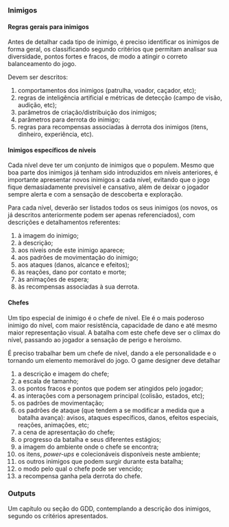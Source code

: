 ### Inimigos

#### Regras gerais para inimigos

Antes de detalhar cada tipo de inimigo, é preciso identificar os inimigos
de forma geral, os classificando segundo critérios que permitam analisar sua
diversidade, pontos fortes e fracos, de modo a atingir o correto balanceamento
do jogo.

Devem ser descritos:

1. comportamentos dos inimigos (patrulha, voador, caçador, etc);
2. regras de inteligência artificial e métricas de detecção (campo de
visão, audição, etc);
3. parâmetros de criação/distribuição dos inimigos;
4. parâmetros para derrota do inimigo;
5. regras para recompensas associadas à derrota dos inimigos (itens,
dinheiro, experiência, etc).

#### Inimigos específicos de níveis

Cada nível deve ter um conjunto de inimigos que o populem. Mesmo que boa parte
dos inimigos já tenham sido introduzidos em níveis anteriores, é importante
apresentar novos inimigos a cada nível, evitando que o jogo fique demasiadamente
previsível e cansativo, além de deixar o jogador sempre alerta e com a sensação
de descoberta e exploração.

Para cada nível, deverão ser listados todos os seus inimigos (os novos, os já
descritos anteriormente podem ser apenas referenciados), com descrições e
detalhamentos referentes:

1. à imagem do inimigo;
2. à descrição;
3. aos níveis onde este inimigo aparece;
4. aos padrões de movimentação do inimigo;
5. aos ataques (danos, alcance e efeitos);
6. às reações, dano por contato e morte;
7. às animações de espera;
8. às recompensas associadas à sua derrota.

#### Chefes

Um tipo especial de inimigo é o chefe de nível. Ele é o mais poderoso inimigo
do nível, com maior resistência, capacidade de dano e até mesmo maior
representação visual. A batalha com este chefe deve ser o clímax do nível,
passando ao jogador a sensação de perigo e heroísmo.

É preciso trabalhar bem um chefe de nível, dando a ele personalidade e o
tornando um elemento memorável do jogo. O game designer deve detalhar

1. a descrição e imagem do chefe;
2. a escala de tamanho;
3. os pontos fracos e pontos que podem ser atingidos pelo jogador;
4. as interações com a personagem principal (colisão, estados, etc);
5. os padrões de movimentação;
6. os padrões de ataque (que tendem a se modificar a medida que a
batalha avança): avisos, ataques específicos, danos, efeitos especiais,
reações, animações, etc;
7. a cena de apresentação do chefe;
8. o progresso da batalha e seus diferentes estágios;
9. a imagem do ambiente onde o chefe se encontra;
10. os itens, _power-ups_ e colecionáveis disponíveis neste ambiente;
11. os outros inimigos que podem surgir durante esta batalha;
12. o modo pelo qual o chefe pode ser vencido;
13. a recompensa ganha pela derrota do chefe.

### Outputs

Um capítulo ou seção do GDD, contemplando a descrição dos inimigos, segundo
os critérios apresentados.
